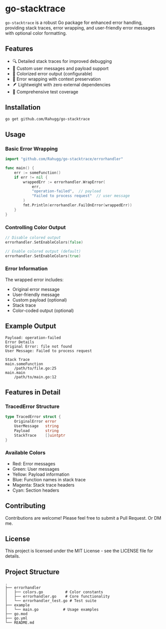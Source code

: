 # go-stacktrace

`go-stacktrace` is a robust Go package for enhanced error handling, providing stack traces, error wrapping, and user-friendly error messages with optional color formatting.

## Features

- 🔍 Detailed stack traces for improved debugging
- 📝 Custom user messages and payload support
- 🎨 Colorized error output (configurable)
- 🔄 Error wrapping with context preservation
- 🪶 Lightweight with zero external dependencies
- 🧪 Comprehensive test coverage

## Installation

```bash
go get github.com/Rahugg/go-stacktrace
```

## Usage

### Basic Error Wrapping

```go
import "github.com/Rahugg/go-stacktrace/errorhandler"

func main() {
    err := someFunction()
    if err != nil {
        wrappedErr := errorhandler.WrapError(
            err,
            "operation-failed",  // payload
            "Failed to process request"  // user message
        )
        fmt.Println(errorhandler.FailOnError(wrappedErr))
    }
}
```

### Controlling Color Output

```go
// Disable colored output
errorhandler.SetEnableColors(false)

// Enable colored output (default)
errorhandler.SetEnableColors(true)
```

### Error Information

The wrapped error includes:
- Original error message
- User-friendly message
- Custom payload (optional)
- Stack trace
- Color-coded output (optional)

## Example Output

```
Payload: operation-failed
Error Details
Original Error: file not found
User Message: Failed to process request

Stack Trace
main.someFunction
    /path/to/file.go:25
main.main
    /path/to/main.go:12
```

## Features in Detail

### TracedError Structure
```go
type TracedError struct {
    OriginalError error
    UserMessage   string
    Payload       string
    StackTrace    []uintptr
}
```

### Available Colors
- Red: Error messages
- Green: User messages
- Yellow: Payload information
- Blue: Function names in stack trace
- Magenta: Stack trace headers
- Cyan: Section headers

## Contributing

Contributions are welcome! Please feel free to submit a Pull Request.
Or DM me.

## License

This project is licensed under the MIT License - see the LICENSE file for details.

## Project Structure
```
.
├── errorhandler
│   ├── colors.go          # Color constants
│   ├── errorhandler.go    # Core functionality
│   └── errorhandler_test.go # Test suite
├── example
│   └── main.go           # Usage examples
├── go.mod
├── go.yml
└── README.md
```